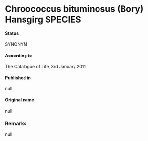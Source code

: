 # Chroococcus bituminosus (Bory) Hansgirg SPECIES

#### Status
SYNONYM

#### According to
The Catalogue of Life, 3rd January 2011

#### Published in
null

#### Original name
null

### Remarks
null